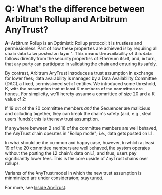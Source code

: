 # Q: What's the difference between Arbitrum Rollup and Arbitrum AnyTrust?

**A:** Arbitrum Rollup is an Optimistic Rollup protocol; it is trustless and permissionless. Part of how these properties are achieved is by requiring all chain data to be posted on layer 1. This means the availability of this data follows directly from the security properties of Ethereum itself, and, in turn, that any party can participate in validating the chain and ensuring its safely.

By contrast, Arbitrum AnyTrust introduces a trust assumption in exchange for lower fees; data availability is managed by a Data Availability Committee (DAC), a fixed, permissioned set of entities. We introduced some threshold, K, with the assumption that at least K members of the committee are honest. For simplicity, we'll hereby assume a committee of size 20 and a K value of 2:

If 19 out of the 20 committee members _and_ the Sequencer are malicious and colluding together, they can break the chain's safety (and, e.g., steal users' funds); this is the new trust assumption.

If anywhere between 2 and 18 of the committee members are well behaved, the AnyTrust chain operates in "Rollup mode"; i.e., data gets posted on L1.

In what should be the common and happy case, however, in which at least 19 of the 20 committee members are well behaved, the system operates without the posting the L2 chain's data on L1, and thus, users pay significantly lower fees. This is the core upside of AnyTrust chains over rollups.

Variants of the AnyTrust model in which the new trust assumption is minmimized are under consideration; stay tuned.

For more, see [Inside AnyTrust](inside_anytrust).
